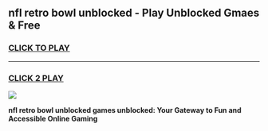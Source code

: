 
## nfl retro bowl unblocked - Play Unblocked Gmaes & Free
<h3>
<a href="https://news.freeplayer.one?title=nfl_retro_bowl_unblocked&ref=16F">CLICK TO PLAY</a></h3>
<hr>

<h3>
<a href="https://news.freeplayer.one?title=nfl_retro_bowl_unblocked&ref=16F">CLICK 2 PLAY</a>
  
</h3>

<a href="https://news.freeplayer.one?title=nfl_retro_bowl_unblocked&ref=16F/"><img src="https://clearcache.store/games.png"></a>


**nfl retro bowl unblocked games unblocked: Your Gateway to Fun and Accessible Online Gaming**
